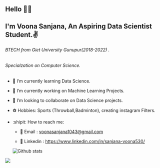 
## Hello 🙋‍♂️
## I'm Voona Sanjana, An Aspiring Data Scientist Student.✌️
###### BTECH from Giet University Gunupur(2018-2022) .
###### Specialzation on Computer Science.

- 💖 I’m currently learning Data Science.
- 🌈 I’m currently working on Machine Learning Projects.
- 👯 I’m looking to collaborate on Data Science projects.
- ⚽️ Hobbies: Sports (Throwball,Badminton), creating instagram Filters.
- :shipit: How to reach me:

   * 📍 Email : voonasanjana1043@gmail.com
    
   * 📍 Linkedin : https://www.linkedin.com/in/sanjana-voona530/
  
   
   
   
   ![Github stats](https://github-readme-stats.vercel.app/api?username=Voonasanjana)
   
![](https://estruyf-github.azurewebsites.net/api/VisitorHit?user=Voonasanjana&repo=github-visitors-badge&countColorcountColor&countColor=#FFCC70)






<!--
**Voonasanjana/Voona-sanjana** is a ✨ _special_ ✨ repository because its `README.md` (this file) appears on your GitHub profile.

